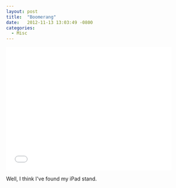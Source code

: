 ```yaml
---
layout: post
title:  "Boomerang"
date:   2012-11-13 13:03:49 -0800
categories:
  - Misc
---
```


<iframe class="embedly-embed" src="//cdn.embedly.com/widgets/media.html?src=https%3A%2F%2Fwww.kickstarter.com%2Fprojects%2F649000063%2Fboomerang-first-ever-all-in-one-ipad-mount-and-sta%2Fwidget%2Fvideo.html&url=https%3A%2F%2Fwww.kickstarter.com%2Fprojects%2F649000063%2Fboomerang-first-ever-all-in-one-ipad-mount-and-sta&image=https%3A%2F%2Fksr-ugc.imgix.net%2Fprojects%2F258153%2Fphoto-original.jpg%3Fv%3D1397789950%26w%3D560%26h%3D420%26fit%3Dcrop%26auto%3Dformat%26q%3D92%26s%3Dc5d8739a6db8aaf531e1d8bcb98ff0c3&key=d815972c91e546edb5d2d02e509f8b1c&type=text%2Fhtml&schema=kickstarter" width="450" height="338" scrolling="no" frameborder="0" allowfullscreen></iframe>

Well, I think I've found my iPad stand.
